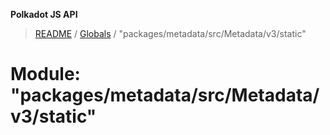 **Polkadot JS API**

> [README](../README.md) / [Globals](../globals.md) / "packages/metadata/src/Metadata/v3/static"

# Module: "packages/metadata/src/Metadata/v3/static"
